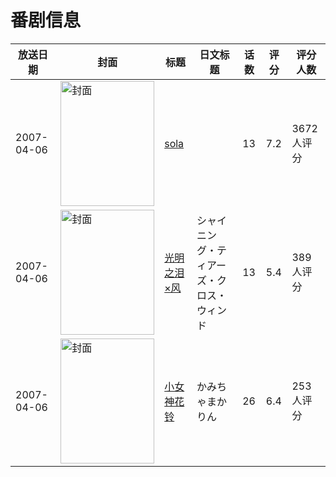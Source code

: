 # 番剧信息

|放送日期|封面|标题|日文标题|话数|评分|评分人数|
|---|---|---|---|---|---|---|
|2007-04-06|<img src="https://lain.bgm.tv/pic/cover/c/9e/3c/798_Tsgqf.jpg" alt="封面" style="width:150px;height:200px;object-fit:cover;">|[sola](https://bangumi.tv/subject/798)||13|7.2|3672人评分|
|2007-04-06|<img src="https://lain.bgm.tv/pic/cover/c/46/c7/7941_kJG83.jpg" alt="封面" style="width:150px;height:200px;object-fit:cover;">|[光明之泪×风](https://bangumi.tv/subject/7941)|シャイニング・ティアーズ・クロス・ウィンド|13|5.4|389人评分|
|2007-04-06|<img src="https://lain.bgm.tv/pic/cover/c/6d/de/25341_E2cwt.jpg" alt="封面" style="width:150px;height:200px;object-fit:cover;">|[小女神花铃](https://bangumi.tv/subject/25341)|かみちゃまかりん|26|6.4|253人评分|

